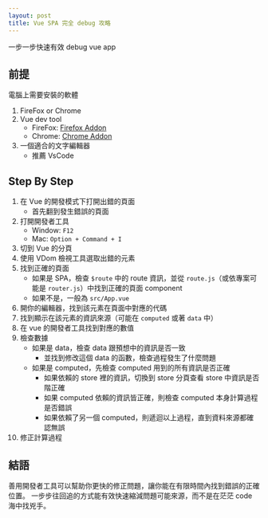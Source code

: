 ```yaml
---
layout: post
title: Vue SPA 完全 debug 攻略
---
```


一步一步快速有效 debug vue app

## 前提

電腦上需要安裝的軟體

1. FireFox or Chrome
2. Vue dev tool
    - FireFox: [Firefox Addon](https://addons.mozilla.org/zh-TW/firefox/addon/vue-js-devtools/)
    - Chrome:  [Chrome Addon](https://chrome.google.com/webstore/detail/vuejs-devtools/nhdogjmejiglipccpnnnanhbledajbpd)
3. 一個適合的文字編輯器
    - 推薦 VsCode

## Step By Step

1. 在 Vue 的開發模式下打開出錯的頁面
    - 首先翻到發生錯誤的頁面
2. 打開開發者工具
    - Window: `F12`
    - Mac: `Option + Command + I`
3. 切到 Vue 的分頁
4. 使用 VDom 檢視工具選取出錯的元素
5. 找到正確的頁面
    - 如果是 SPA，檢查 `$route` 中的 route 資訊，並從 `route.js`（或依專案可能是 `router.js`）中找到正確的頁面 component
    - 如果不是，一般為 `src/App.vue`
6. 開你的編輯器，找到該元素在頁面中對應的代碼
7. 找到顯示在該元素的資訊來源（可能在 `computed` 或著 `data` 中）
8. 在 vue 的開發者工具找到對應的數值
9. 檢查數據
    - 如果是 data，檢查 data 跟預想中的資訊是否一致
        - 並找到修改這個 data 的函數，檢查過程發生了什麼問題
    - 如果是 computed，先檢查 computed 用到的所有資訊是否正確
        - 如果依賴的 store 裡的資訊，切換到 store 分頁查看 store 中資訊是否階正確
        - 如果 computed 依賴的資訊皆正確，則檢查 computed 本身計算過程是否錯誤
        - 如果依賴了另一個 computed，則遞迴以上過程，直到資料來源都確認無誤
10. 修正計算過程

## 結語

善用開發者工具可以幫助你更快的修正問題，讓你能在有限時間內找到錯誤的正確位置。
一步步往回追的方式能有效快速縮減問題可能來源，而不是在茫茫 code 海中找兇手。
